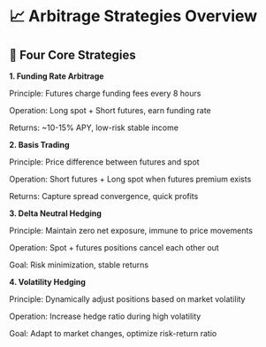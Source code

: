 # 📈 Arbitrage Strategies Overview
## 🎯 Four Core Strategies

**1. Funding Rate Arbitrage**

Principle: Futures charge funding fees every 8 hours

Operation: Long spot + Short futures, earn funding rate

Returns: ~10-15% APY, low-risk stable income

**2. Basis Trading**

Principle: Price difference between futures and spot

Operation: Short futures + Long spot when futures premium exists

Returns: Capture spread convergence, quick profits

**3. Delta Neutral Hedging**

Principle: Maintain zero net exposure, immune to price movements

Operation: Spot + futures positions cancel each other out

Goal: Risk minimization, stable returns

**4. Volatility Hedging**

Principle: Dynamically adjust positions based on market volatility

Operation: Increase hedge ratio during high volatility

Goal: Adapt to market changes, optimize risk-return ratio
